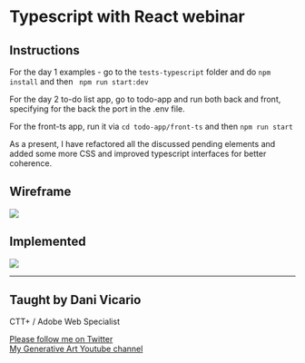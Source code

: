 # Typescript with React webinar

## Instructions

For the day 1 examples - go to the `tests-typescript` folder and do `npm install` and then ` npm run start:dev`

For the day 2 to-do list app, go to todo-app and run both back and front, specifying for the back the port in the .env file. 

For the front-ts app, run it via `cd todo-app/front-ts` and then `npm run start`

As a present, I have refactored all the discussed pending elements and added some more CSS and improved typescript interfaces for better coherence.

## Wireframe

<img src="https://raw.githubusercontent.com/danivicario/typescript-react-webinar/master/wireframe.jpg">

## Implemented

<img src="https://raw.githubusercontent.com/danivicario/typescript-react-webinar/master/working.jpg">

---

## Taught by Dani Vicario
CTT+ / Adobe Web Specialist

<a href="https://twitter.com/dani_vicario">Please follow me on Twitter</a>\
<a href="https://www.youtube.com/channel/UCAb7n-USTQyNk5xiBDdgvMg">My Generative Art Youtube channel</a>